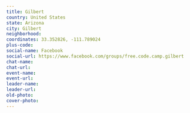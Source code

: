 ```yaml
---
title: Gilbert
country: United States
state: Arizona
city: Gilbert
neighborhood: 
coordinates: 33.352826, -111.789024
plus-code:
social-name: Facebook
social-url: https://www.facebook.com/groups/free.code.camp.gilbert
chat-name:
chat-url:
event-name:
event-url:
leader-name:
leader-url:
old-photo: 
cover-photo:
---
```

